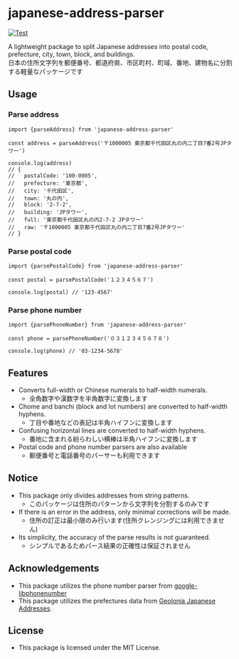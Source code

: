 # japanese-address-parser

[![Test](https://github.com/nanocloudx/japanese-address-parser/actions/workflows/test.yaml/badge.svg)](https://github.com/nanocloudx/japanese-address-parser/actions/workflows/test.yaml)


A lightweight package to split Japanese addresses into postal code, prefecture, city, town, block, and buildings.  
日本の住所文字列を郵便番号、都道府県、市区町村、町域、番地、建物名に分割する軽量なパッケージです

## Usage

### Parse address
```
import {parseAddress} from 'japanese-address-parser'

const address = parseAddress('〒1000005 東京都千代田区丸の内二丁目7番2号JPタワー')

console.log(address)
// {
//   postalCode: '100-0005',
//   prefecture: '東京都',
//   city: '千代田区',
//   town: '丸の内',
//   block: '2-7-2',
//   building: 'JPタワー',
//   full: '東京都千代田区丸の内2-7-2 JPタワー'
//   raw: '〒1000005 東京都千代田区丸の内二丁目7番2号JPタワー'
// }
```

### Parse postal code
```
import {parsePostalCode} from 'japanese-address-parser'

const postal = parsePostalCode('１２３４５６７')

console.log(postal) // '123-4567'
```

### Parse phone number
```
import {parsePhoneNumber} from 'japanese-address-parser'

const phone = parsePhoneNumber('０３１２３４５６７８')

console.log(phone) // '03-1234-5678'
```

## Features
- Converts full-width or Chinese numerals to half-width numerals.
  - 全角数字や漢数字を半角数字に変換します
- Chome and banchi (block and lot numbers) are converted to half-width hyphens.
  - 丁目や番地などの表記は半角ハイフンに変換します
- Confusing horizontal lines are converted to half-width hyphens.
  - 番地に含まれる紛らわしい横棒は半角ハイフンに変換します
- Postal code and phone number parsers are also available
  - 郵便番号と電話番号のパーサーも利用できます

## Notice
- This package only divides addresses from string patterns.
  - このパッケージは住所のパターンから文字列を分割するのみです
- If there is an error in the address, only minimal corrections will be made.
  - 住所の訂正は最小限のみ行います(住所クレンジングには利用できません)
- Its simplicity, the accuracy of the parse results is not guaranteed.
  - シンプルであるためパース結果の正確性は保証されません

## Acknowledgements
- This package utilizes the phone number parser from [google-libphonenumber](https://www.npmjs.com/package/google-libphonenumber)
- This package utilizes the prefectures data from [Geolonia Japanese Addresses](https://github.com/geolonia/japanese-addresses).

## License
- This package is licensed under the MIT License.
